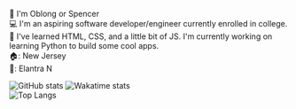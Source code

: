 👋 I'm Oblong or Spencer  
💻 I'm an aspiring software developer/engineer currently enrolled in college.  
🧠 I've learned HTML, CSS, and a little bit of JS. I'm currently working on learning Python to build some cool apps.  
🏠: New Jersey  
🚗: Elantra N 

![GitHub stats](https://github-readme-stats.vercel.app/api?username=Oblong9&theme=panda&show_icons=true)
![Wakatime stats](https://github-readme-stats.vercel.app/api/wakatime?username=Oblong&theme=panda)  
![Top Langs](https://github-readme-stats.vercel.app/api/top-langs/?username=Oblong9&theme=panda)  

